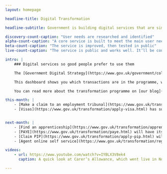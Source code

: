 ```yaml
---
layout: homepage

headline-title: Digital Transformation

headline-subtitle: Government is building digital services that are simpler, clearer and faster to use. We’re starting with these 25 services. You can follow our progress on this page.

discovery-count-caption: "User needs are researched and identified"
alpha-count-caption: "A core service is built to meet the main user needs"
beta-count-caption: "The service is improved, then tested in public"
live-count-caption: "The service is public and works well. It’ll be continually improved to meet user needs"

intro: |
    ### Digital services so good people prefer to use them

    The [Government Digital Strategy](https://www.gov.uk/government/collections/government-digital-strategy-reports-and-research) and [departmental digital strategies](https://www.gov.uk/government/collections/government-digital-strategy-reports-and-research#departmental-digital-strategies) commit us to the redesigning and rebuilding of 25 significant ‘exemplar’ services. We’re going to make them simpler, clearer and faster to use. All these are to meet the [Digital By Default Service Standard](https://www.gov.uk/service-manual/digital-by-default) that was introduced in April 2014 and be accessible to the public by March 2015.

    This dashboard shows you which transactions are in the programme, what progress is being made, and the estimated scale of the digital service.

    You can read more about the transformation programme on [our blog](https://digitaltransformation.blog.gov.uk/).

this-month: |
    - [Make a claim to an employment tribunal](https://www.gov.uk/transformation/pay-tribunal-fees.html) successfully passed its live [Digital by Default Service Standard](https://www.gov.uk/service-manual/digital-by-default) assessment
    - [Visas](https://www.gov.uk/transformation/apply-visa.html) has successfully passed its live Digital by Default Service Standard assessment


next-month: |
    - [Find an apprenticeship](https://www.gov.uk/transformation/apprenticeships.html) will have its live Digital by Default Service Standard assessment
    - [PAYE](https://www.gov.uk/transformation/paye.html) will have its live Digital by Default Service Standard assessment
    - [Claim PIP](https://www.gov.uk/transformation/apply-pip.html) will have an alpha Digital by Default Service Standard assessment before beta development can begin
    - [Agent online self service](https://www.gov.uk/transformation/register-as-tax-agent.html) will have its public beta Digital by Default Service Standard assessment

videos:
    - url: https://www.youtube.com/watch?v=IYBLX3V8ek4
      caption: A quick look at Carer’s Allowance, which went live in November 2014

---
```

